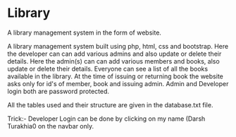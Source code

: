 # Library
A library management system in the form of website.

A library management system built using php, html, css and bootstrap.
Here the developer can can add various admins and also update or delete their details.
Here the admin(s) can can add various members and books, also update or delete their details.
Everyone can see a list of all the books available in the library.
At the time of issuing or returning book the website asks only for id's of member, book and issuing admin.
Admin and Developer login both are password protected.

All the tables used and their structure are given in the database.txt file.

Trick:- Developer Login can be done by clicking on my name (Darsh Turakhia0 on the navbar only.
